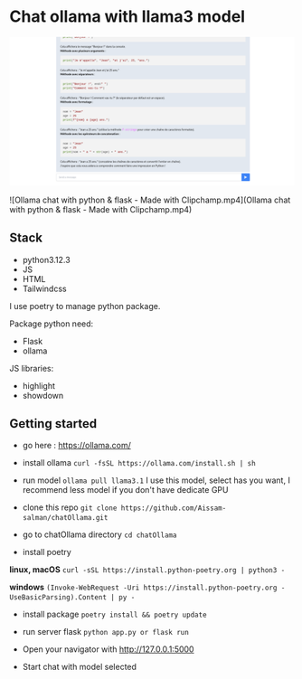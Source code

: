 # Chat ollama with llama3 model
![img.png](img.png)

![Ollama chat with python & flask - Made with Clipchamp.mp4](Ollama chat with python & flask - Made with Clipchamp.mp4)

## Stack
- python3.12.3
- JS 
- HTML 
- Tailwindcss

I use poetry to manage python package. 

Package python need: 
- Flask
- ollama



JS libraries: 
- highlight
- showdown

## Getting started

- go here : https://ollama.com/
- install ollama
  ```curl -fsSL https://ollama.com/install.sh | sh```
- run model
  ```ollama pull llama3.1``` I use this model, select has you want, I recommend less model if you don't have dedicate GPU
  
- clone this repo
```git clone https://github.com/Aissam-salman/chatOllama.git```
- go to chatOllama directory
```cd chatOllama```

- install poetry 

**linux, macOS**
```curl -sSL https://install.python-poetry.org | python3 -```

**windows** 
```(Invoke-WebRequest -Uri https://install.python-poetry.org -UseBasicParsing).Content | py - ```

- install package 
```poetry install && poetry update```

- run server flask 
```python app.py or flask run```
- Open your navigator with http://127.0.0.1:5000
- Start chat with model selected

